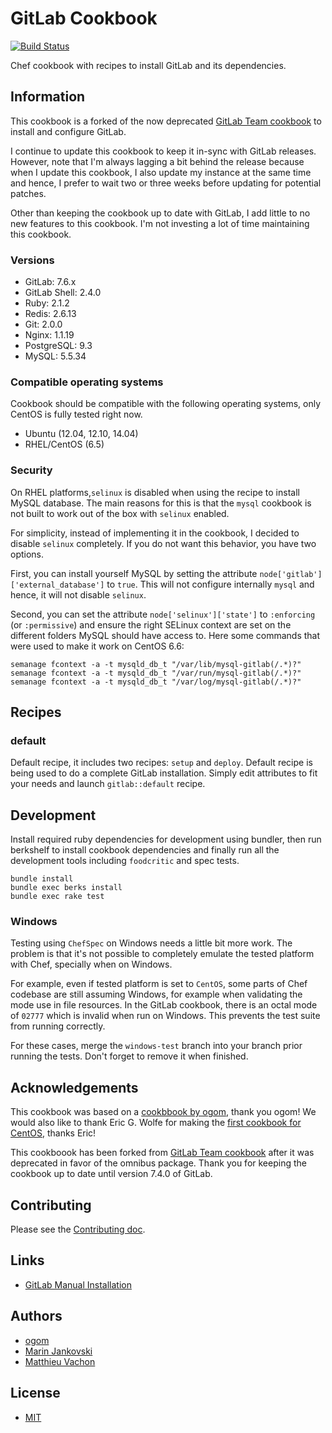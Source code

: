 # GitLab Cookbook

[![Build Status](https://travis-ci.org/maoueh/cookbook-gitlab.svg?branch=master)](https://travis-ci.org/maoueh/cookbook-gitlab)

Chef cookbook with recipes to install GitLab and its dependencies.

## Information

This cookbook is a forked of the now deprecated [GitLab Team cookbook](https://gitlab.com/gitlab-org/cookbook-gitlab)
to install and configure GitLab.

I continue to update this cookbook to keep it in-sync with GitLab releases. However,
note that I'm always lagging a bit behind the release because when I update this
cookbook, I also update my instance at the same time and hence, I prefer to wait
two or three weeks before updating for potential patches.

Other than keeping the cookbook up to date with GitLab, I add little to no
new features to this cookbook. I'm not investing a lot of time maintaining
this cookbook.

### Versions

* GitLab: 7.6.x
* GitLab Shell: 2.4.0
* Ruby: 2.1.2
* Redis: 2.6.13
* Git: 2.0.0
* Nginx: 1.1.19
* PostgreSQL: 9.3
* MySQL: 5.5.34

### Compatible operating systems

Cookbook should be compatible with the following operating systems,
only CentOS is fully tested right now.

* Ubuntu (12.04, 12.10, 14.04)
* RHEL/CentOS (6.5)

### Security

On RHEL platforms,`selinux` is disabled when using the recipe to
install MySQL database. The main reasons for this is that the `mysql`
cookbook is not built to work out of the box with `selinux` enabled.

For simplicity, instead of implementing it in the cookbook, I decided
to disable `selinux` completely. If you do not want this behavior,
you have two options.

First, you can install yourself MySQL by setting the attribute
`node['gitlab']['external_database']` to `true`. This will not
configure internally `mysql` and hence, it will not disable
`selinux`.

Second, you can set the attribute `node['selinux']['state']` to
`:enforcing` (or `:permissive`) and ensure the right SELinux context
are set on the different folders MySQL should have access to. Here
some commands that were used to make it work on CentOS 6.6:

    semanage fcontext -a -t mysqld_db_t "/var/lib/mysql-gitlab(/.*)?"
    semanage fcontext -a -t mysqld_db_t "/var/run/mysql-gitlab(/.*)?"
    semanage fcontext -a -t mysqld_db_t "/var/log/mysql-gitlab(/.*)?"

## Recipes

### default

Default recipe, it includes two recipes: `setup` and `deploy`. Default recipe is
being used to do a complete GitLab installation. Simply edit attributes to fit
your needs and launch `gitlab::default` recipe.

## Development

Install required ruby dependencies for development using bundler, then run
berkshelf to install cookbook dependencies and finally run all the
development tools including `foodcritic` and spec tests.

```
bundle install
bundle exec berks install
bundle exec rake test
```

### Windows

Testing using `ChefSpec` on Windows needs a little bit more work. The problem
is that it's not possible to completely emulate the tested platform with
Chef, specially when on Windows.

For example, even if tested platform is set to `CentOS`, some parts of Chef
codebase are still assuming Windows, for example when validating the mode
use in file resources. In the GitLab cookbook, there is an octal mode of
`02777` which is invalid when run on Windows. This prevents the test suite
from running correctly.

For these cases, merge the `windows-test` branch into your branch prior
running the tests. Don't forget to remove it when finished.

## Acknowledgements

This cookbook was based on a [cookbbook by ogom](https://github.com/ogom/cookbook-gitlab), thank you
ogom! We would also like to thank Eric G. Wolfe for making the [first cookbook for CentOS](https://github.com/atomic-penguin/cookbook-gitlab), thanks Eric!

This cookboook has been forked from [GitLab Team cookbook](https://gitlab.com/gitlab-org/cookbook-gitlab)
after it was deprecated in favor of the omnibus package. Thank you for keeping the cookbook up to date
until version 7.4.0 of GitLab.

## Contributing

Please see the [Contributing doc](CONTRIBUTING.md).

## Links

* [GitLab Manual Installation](https://github.com/gitlabhq/gitlabhq/blob/master/doc/install/installation.md)

## Authors

* [ogom](https://github.com/ogom)
* [Marin Jankovski](https://github.com/maxlazio)
* [Matthieu Vachon](https://github.com/maoueh)

## License

* [MIT](LICENSE)
